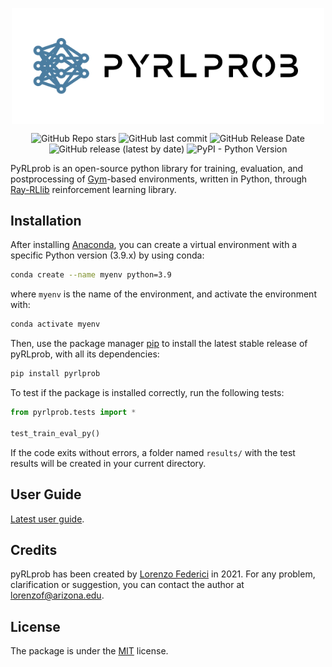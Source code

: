 <p align="center">
  <img align="center" src="https://github.com/LorenzoFederici/pyrlprob/blob/main/logo.png?raw=true" width="500" />
</p>

<div align="center">

![GitHub Repo stars](https://img.shields.io/github/stars/LorenzoFederici/pyrlprob?style=social)
![GitHub last commit](https://img.shields.io/github/last-commit/LorenzoFederici/pyrlprob)
![GitHub Release Date](https://img.shields.io/github/release-date/LorenzoFederici/pyrlprob)
![GitHub release (latest by date)](https://img.shields.io/github/v/release/LorenzoFederici/pyrlprob)
![PyPI - Python Version](https://img.shields.io/pypi/pyversions/pyrlprob)

</div>

PyRLprob is an open-source python library for training, evaluation, and postprocessing of [Gym](https://gym.openai.com/)-based environments, written in Python, through [Ray-RLlib](https://docs.ray.io/en/master/rllib.html) reinforcement learning library.

## Installation

After installing [Anaconda](https://www.anaconda.com/distribution/), you can create a virtual environment with a specific Python version (3.9.x) by using conda:
```bash
conda create --name myenv python=3.9
```
where `myenv` is the name of the environment, and activate the environment with:
```bash
conda activate myenv
```

Then, use the package manager [pip](https://pip.pypa.io/en/stable/) to install the latest stable release of pyRLprob, with all its dependencies:

```bash
pip install pyrlprob
```

To test if the package is installed correctly, run the following tests:


```python
from pyrlprob.tests import *

test_train_eval_py()
```

If the code exits without errors, a folder named `results/` with the test results will be created in your current directory.

## User Guide
[Latest user guide](https://drive.google.com/file/d/1bNs2g50cxtmAGhhB1_Kf3hX8pdkbCplZ/view?usp=share_link).

## Credits
pyRLprob has been created by [Lorenzo Federici](https://github.com/LorenzoFederici) in 2021.
For any problem, clarification or suggestion, you can contact the author at [lorenzof@arizona.edu](mailto:lorenzof@arizona.edu).

## License
The package is under the [MIT](https://choosealicense.com/licenses/mit/) license.

